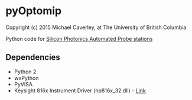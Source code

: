 # pyOptomip
Copyright (c) 2015 Michael Caverley, at The University of British Columbia

Python code for <a href="http://siepic.ubc.ca/probestation">Silicon Photonics Automated Probe stations</a>

## Dependencies
- Python 2
- wxPython
- PyVISA
- Keysight 816x Instrument Driver (hp816x_32.dll) - [Link](https://www.keysight.com/ca/en/lib/software-detail/driver/816x-vxi-plugplay-driver-112417.html)
 
